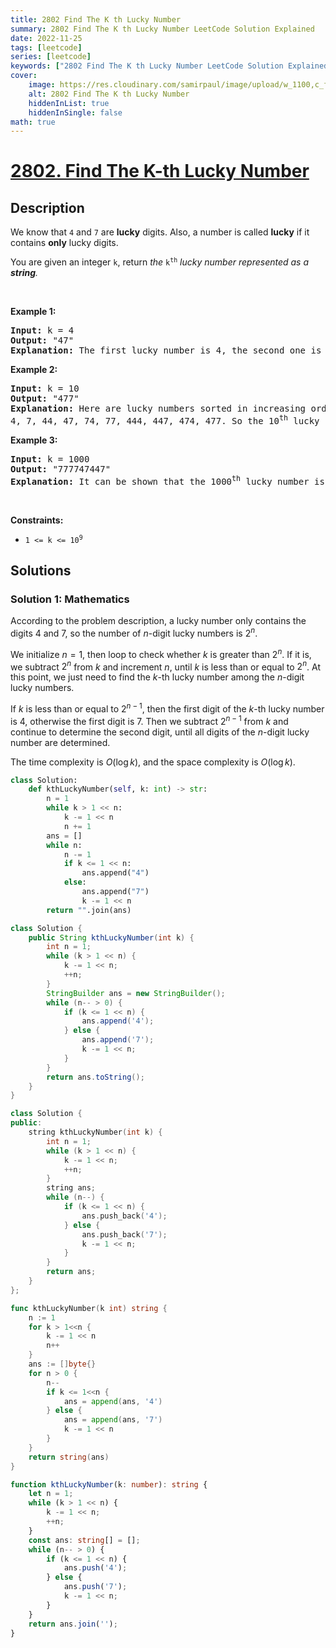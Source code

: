 ```yaml
---
title: 2802 Find The K th Lucky Number
summary: 2802 Find The K th Lucky Number LeetCode Solution Explained
date: 2022-11-25
tags: [leetcode]
series: [leetcode]
keywords: ["2802 Find The K th Lucky Number LeetCode Solution Explained in all languages", "2802 Find The K th Lucky Number", "LeetCode", "leetcode solution in Python3 C++ Java Go PHP Ruby Swift TypeScript Rust C# JavaScript C", "GeeksforGeeks", "InterviewBit", "Coding Ninjas", "HackerRank", "HackerEarth", "CodeChef", "TopCoder", "AlgoExpert", "freeCodeCamp", "Codeforces", "GitHub", "AtCoder", "Samir Paul"]
cover:
    image: https://res.cloudinary.com/samirpaul/image/upload/w_1100,c_fit,co_rgb:FFFFFF,l_text:Arial_75_bold:2802 Find The K th Lucky Number - Solution Explained/problem-solving.webp
    alt: 2802 Find The K th Lucky Number
    hiddenInList: true
    hiddenInSingle: false
math: true
---
```



# [2802. Find The K-th Lucky Number](https://leetcode.com/problems/find-the-k-th-lucky-number)


## Description

<p>We know that <code>4</code> and <code>7</code> are <strong>lucky</strong> digits. Also, a number is called <strong>lucky</strong>&nbsp;if it contains <strong>only</strong> lucky digits.</p>

<p>You are given an integer <code>k</code>, return<em> the </em><code>k<sup>th</sup></code><em>&nbsp;lucky number represented as a <strong>string</strong>.</em></p>

<p>&nbsp;</p>
<p><strong class="example">Example 1:</strong></p>

<pre>
<strong>Input:</strong> k = 4
<strong>Output:</strong> &quot;47&quot;
<strong>Explanation:</strong> The first lucky number is 4, the second one is 7, the third one is 44 and the fourth one is 47.
</pre>

<p><strong class="example">Example 2:</strong></p>

<pre>
<strong>Input:</strong> k = 10
<strong>Output:</strong> &quot;477&quot;
<strong>Explanation:</strong> Here are lucky numbers sorted in increasing order:
4, 7, 44, 47, 74, 77, 444, 447, 474, 477. So the 10<sup>th</sup> lucky number is 477.</pre>

<p><strong class="example">Example 3:</strong></p>

<pre>
<strong>Input:</strong> k = 1000
<strong>Output:</strong> &quot;777747447&quot;
<strong>Explanation:</strong> It can be shown that the 1000<sup>th</sup> lucky number is 777747447.
</pre>

<p>&nbsp;</p>
<p><strong>Constraints:</strong></p>

<ul>
	<li><code>1 &lt;= k &lt;= 10<sup>9</sup></code></li>
</ul>

## Solutions

### Solution 1: Mathematics

According to the problem description, a lucky number only contains the digits $4$ and $7$, so the number of $n$-digit lucky numbers is $2^n$.

We initialize $n=1$, then loop to check whether $k$ is greater than $2^n$. If it is, we subtract $2^n$ from $k$ and increment $n$, until $k$ is less than or equal to $2^n$. At this point, we just need to find the $k$-th lucky number among the $n$-digit lucky numbers.

If $k$ is less than or equal to $2^{n-1}$, then the first digit of the $k$-th lucky number is $4$, otherwise the first digit is $7$. Then we subtract $2^{n-1}$ from $k$ and continue to determine the second digit, until all digits of the $n$-digit lucky number are determined.

The time complexity is $O(\log k)$, and the space complexity is $O(\log k)$.

<!-- tabs:start -->

```python
class Solution:
    def kthLuckyNumber(self, k: int) -> str:
        n = 1
        while k > 1 << n:
            k -= 1 << n
            n += 1
        ans = []
        while n:
            n -= 1
            if k <= 1 << n:
                ans.append("4")
            else:
                ans.append("7")
                k -= 1 << n
        return "".join(ans)
```

```java
class Solution {
    public String kthLuckyNumber(int k) {
        int n = 1;
        while (k > 1 << n) {
            k -= 1 << n;
            ++n;
        }
        StringBuilder ans = new StringBuilder();
        while (n-- > 0) {
            if (k <= 1 << n) {
                ans.append('4');
            } else {
                ans.append('7');
                k -= 1 << n;
            }
        }
        return ans.toString();
    }
}
```

```cpp
class Solution {
public:
    string kthLuckyNumber(int k) {
        int n = 1;
        while (k > 1 << n) {
            k -= 1 << n;
            ++n;
        }
        string ans;
        while (n--) {
            if (k <= 1 << n) {
                ans.push_back('4');
            } else {
                ans.push_back('7');
                k -= 1 << n;
            }
        }
        return ans;
    }
};
```

```go
func kthLuckyNumber(k int) string {
	n := 1
	for k > 1<<n {
		k -= 1 << n
		n++
	}
	ans := []byte{}
	for n > 0 {
		n--
		if k <= 1<<n {
			ans = append(ans, '4')
		} else {
			ans = append(ans, '7')
			k -= 1 << n
		}
	}
	return string(ans)
}
```

```ts
function kthLuckyNumber(k: number): string {
    let n = 1;
    while (k > 1 << n) {
        k -= 1 << n;
        ++n;
    }
    const ans: string[] = [];
    while (n-- > 0) {
        if (k <= 1 << n) {
            ans.push('4');
        } else {
            ans.push('7');
            k -= 1 << n;
        }
    }
    return ans.join('');
}
```

<!-- tabs:end -->

<!-- end -->
